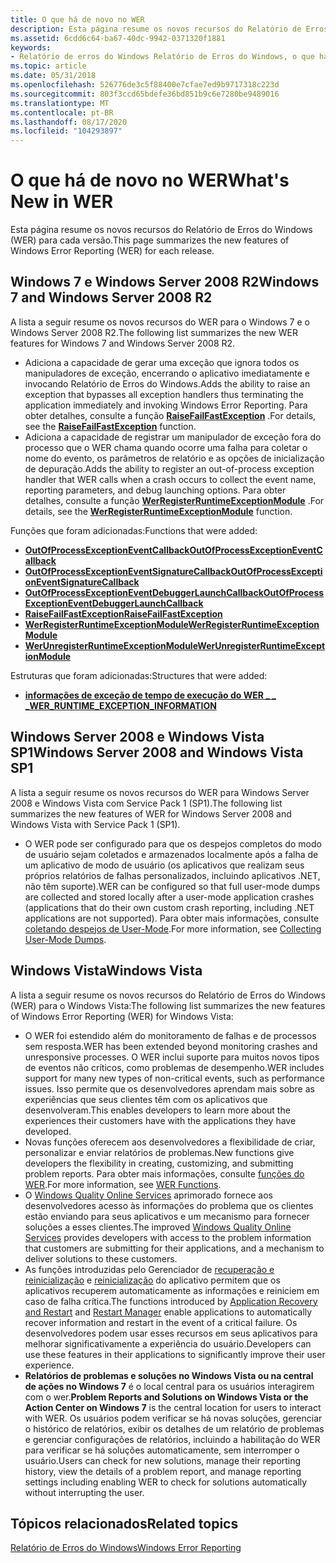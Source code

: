 ```yaml
---
title: O que há de novo no WER
description: Esta página resume os novos recursos do Relatório de Erros do Windows (WER) para cada versão.
ms.assetid: 6cdd6c64-ba67-40dc-9942-0371320f1881
keywords:
- Relatório de erros do Windows Relatório de Erros do Windows, o que há de novo
ms.topic: article
ms.date: 05/31/2018
ms.openlocfilehash: 526776de3c5f88400e7cfae7ed9b9717318c223d
ms.sourcegitcommit: 803f3ccd65bdefe36bd851b9c6e7280be9489016
ms.translationtype: MT
ms.contentlocale: pt-BR
ms.lasthandoff: 08/17/2020
ms.locfileid: "104293897"
---
```

# <a name="whats-new-in-wer"></a><span data-ttu-id="e75e5-104">O que há de novo no WER</span><span class="sxs-lookup"><span data-stu-id="e75e5-104">What's New in WER</span></span>

<span data-ttu-id="e75e5-105">Esta página resume os novos recursos do Relatório de Erros do Windows (WER) para cada versão.</span><span class="sxs-lookup"><span data-stu-id="e75e5-105">This page summarizes the new features of Windows Error Reporting (WER) for each release.</span></span>

## <a name="windows-7-and-windows-server-2008-r2"></a><span data-ttu-id="e75e5-106">Windows 7 e Windows Server 2008 R2</span><span class="sxs-lookup"><span data-stu-id="e75e5-106">Windows 7 and Windows Server 2008 R2</span></span>

<span data-ttu-id="e75e5-107">A lista a seguir resume os novos recursos do WER para o Windows 7 e o Windows Server 2008 R2.</span><span class="sxs-lookup"><span data-stu-id="e75e5-107">The following list summarizes the new WER features for Windows 7 and Windows Server 2008 R2.</span></span>

-   <span data-ttu-id="e75e5-108">Adiciona a capacidade de gerar uma exceção que ignora todos os manipuladores de exceção, encerrando o aplicativo imediatamente e invocando Relatório de Erros do Windows.</span><span class="sxs-lookup"><span data-stu-id="e75e5-108">Adds the ability to raise an exception that bypasses all exception handlers thus terminating the application immediately and invoking Windows Error Reporting.</span></span> <span data-ttu-id="e75e5-109">Para obter detalhes, consulte a função [**RaiseFailFastException**](/previous-versions/dd408166(v=vs.85)) .</span><span class="sxs-lookup"><span data-stu-id="e75e5-109">For details, see the [**RaiseFailFastException**](/previous-versions/dd408166(v=vs.85)) function.</span></span>
-   <span data-ttu-id="e75e5-110">Adiciona a capacidade de registrar um manipulador de exceção fora do processo que o WER chama quando ocorre uma falha para coletar o nome do evento, os parâmetros de relatório e as opções de inicialização de depuração.</span><span class="sxs-lookup"><span data-stu-id="e75e5-110">Adds the ability to register an out-of-process exception handler that WER calls when a crash occurs to collect the event name, reporting parameters, and debug launching options.</span></span> <span data-ttu-id="e75e5-111">Para obter detalhes, consulte a função [**WerRegisterRuntimeExceptionModule**](/windows/desktop/api/Werapi/nf-werapi-werregisterruntimeexceptionmodule) .</span><span class="sxs-lookup"><span data-stu-id="e75e5-111">For details, see the [**WerRegisterRuntimeExceptionModule**](/windows/desktop/api/Werapi/nf-werapi-werregisterruntimeexceptionmodule) function.</span></span>

<span data-ttu-id="e75e5-112">Funções que foram adicionadas:</span><span class="sxs-lookup"><span data-stu-id="e75e5-112">Functions that were added:</span></span>

-   [<span data-ttu-id="e75e5-113">**OutOfProcessExceptionEventCallback**</span><span class="sxs-lookup"><span data-stu-id="e75e5-113">**OutOfProcessExceptionEventCallback**</span></span>](/windows/desktop/api/Werapi/nc-werapi-pfn_wer_runtime_exception_event)
-   [<span data-ttu-id="e75e5-114">**OutOfProcessExceptionEventSignatureCallback**</span><span class="sxs-lookup"><span data-stu-id="e75e5-114">**OutOfProcessExceptionEventSignatureCallback**</span></span>](/windows/desktop/api/Werapi/nc-werapi-pfn_wer_runtime_exception_event_signature)
-   [<span data-ttu-id="e75e5-115">**OutOfProcessExceptionEventDebuggerLaunchCallback**</span><span class="sxs-lookup"><span data-stu-id="e75e5-115">**OutOfProcessExceptionEventDebuggerLaunchCallback**</span></span>](/windows/desktop/api/Werapi/nc-werapi-pfn_wer_runtime_exception_debugger_launch)
-   <span data-ttu-id="e75e5-116">[**RaiseFailFastException**](/previous-versions/dd408166(v=vs.85))</span><span class="sxs-lookup"><span data-stu-id="e75e5-116">[**RaiseFailFastException**](/previous-versions/dd408166(v=vs.85))</span></span>
-   [<span data-ttu-id="e75e5-117">**WerRegisterRuntimeExceptionModule**</span><span class="sxs-lookup"><span data-stu-id="e75e5-117">**WerRegisterRuntimeExceptionModule**</span></span>](/windows/desktop/api/Werapi/nf-werapi-werregisterruntimeexceptionmodule)
-   [<span data-ttu-id="e75e5-118">**WerUnregisterRuntimeExceptionModule**</span><span class="sxs-lookup"><span data-stu-id="e75e5-118">**WerUnregisterRuntimeExceptionModule**</span></span>](/windows/desktop/api/Werapi/nf-werapi-werunregisterruntimeexceptionmodule)

<span data-ttu-id="e75e5-119">Estruturas que foram adicionadas:</span><span class="sxs-lookup"><span data-stu-id="e75e5-119">Structures that were added:</span></span>

-   [<span data-ttu-id="e75e5-120">**informações de exceção de tempo de execução do WER \_ \_ \_**</span><span class="sxs-lookup"><span data-stu-id="e75e5-120">**WER\_RUNTIME\_EXCEPTION\_INFORMATION**</span></span>](/windows/desktop/api/Werapi/ns-werapi-wer_runtime_exception_information)

## <a name="windows-server-2008-and-windows-vista-sp1"></a><span data-ttu-id="e75e5-121">Windows Server 2008 e Windows Vista SP1</span><span class="sxs-lookup"><span data-stu-id="e75e5-121">Windows Server 2008 and Windows Vista SP1</span></span>

<span data-ttu-id="e75e5-122">A lista a seguir resume os novos recursos do WER para Windows Server 2008 e Windows Vista com Service Pack 1 (SP1).</span><span class="sxs-lookup"><span data-stu-id="e75e5-122">The following list summarizes the new features of WER for Windows Server 2008 and Windows Vista with Service Pack 1 (SP1).</span></span>

-   <span data-ttu-id="e75e5-123">O WER pode ser configurado para que os despejos completos do modo de usuário sejam coletados e armazenados localmente após a falha de um aplicativo de modo de usuário (os aplicativos que realizam seus próprios relatórios de falhas personalizados, incluindo aplicativos .NET, não têm suporte).</span><span class="sxs-lookup"><span data-stu-id="e75e5-123">WER can be configured so that full user-mode dumps are collected and stored locally after a user-mode application crashes (applications that do their own custom crash reporting, including .NET applications are not supported).</span></span> <span data-ttu-id="e75e5-124">Para obter mais informações, consulte [coletando despejos de User-Mode](collecting-user-mode-dumps.md).</span><span class="sxs-lookup"><span data-stu-id="e75e5-124">For more information, see [Collecting User-Mode Dumps](collecting-user-mode-dumps.md).</span></span>

## <a name="windows-vista"></a><span data-ttu-id="e75e5-125">Windows Vista</span><span class="sxs-lookup"><span data-stu-id="e75e5-125">Windows Vista</span></span>

<span data-ttu-id="e75e5-126">A lista a seguir resume os novos recursos do Relatório de Erros do Windows (WER) para o Windows Vista:</span><span class="sxs-lookup"><span data-stu-id="e75e5-126">The following list summarizes the new features of Windows Error Reporting (WER) for Windows Vista:</span></span>

-   <span data-ttu-id="e75e5-127">O WER foi estendido além do monitoramento de falhas e de processos sem resposta.</span><span class="sxs-lookup"><span data-stu-id="e75e5-127">WER has been extended beyond monitoring crashes and unresponsive processes.</span></span> <span data-ttu-id="e75e5-128">O WER inclui suporte para muitos novos tipos de eventos não críticos, como problemas de desempenho.</span><span class="sxs-lookup"><span data-stu-id="e75e5-128">WER includes support for many new types of non-critical events, such as performance issues.</span></span> <span data-ttu-id="e75e5-129">Isso permite que os desenvolvedores aprendam mais sobre as experiências que seus clientes têm com os aplicativos que desenvolveram.</span><span class="sxs-lookup"><span data-stu-id="e75e5-129">This enables developers to learn more about the experiences their customers have with the applications they have developed.</span></span>
-   <span data-ttu-id="e75e5-130">Novas funções oferecem aos desenvolvedores a flexibilidade de criar, personalizar e enviar relatórios de problemas.</span><span class="sxs-lookup"><span data-stu-id="e75e5-130">New functions give developers the flexibility in creating, customizing, and submitting problem reports.</span></span> <span data-ttu-id="e75e5-131">Para obter mais informações, consulte [funções do WER](wer-functions.md).</span><span class="sxs-lookup"><span data-stu-id="e75e5-131">For more information, see [WER Functions](wer-functions.md).</span></span>
-   <span data-ttu-id="e75e5-132">O [Windows Quality Online Services](https://www.microsoft.com/?ref=go) aprimorado fornece aos desenvolvedores acesso às informações do problema que os clientes estão enviando para seus aplicativos e um mecanismo para fornecer soluções a esses clientes.</span><span class="sxs-lookup"><span data-stu-id="e75e5-132">The improved [Windows Quality Online Services](https://www.microsoft.com/?ref=go) provides developers with access to the problem information that customers are submitting for their applications, and a mechanism to deliver solutions to these customers.</span></span>
-   <span data-ttu-id="e75e5-133">As funções introduzidas pelo Gerenciador de [recuperação e reinicialização](/windows/desktop/Recovery/application-recovery-and-restart-portal) e [reinicialização](/windows/desktop/RstMgr/restart-manager-portal) do aplicativo permitem que os aplicativos recuperem automaticamente as informações e reiniciem em caso de falha crítica.</span><span class="sxs-lookup"><span data-stu-id="e75e5-133">The functions introduced by [Application Recovery and Restart](/windows/desktop/Recovery/application-recovery-and-restart-portal) and [Restart Manager](/windows/desktop/RstMgr/restart-manager-portal) enable applications to automatically recover information and restart in the event of a critical failure.</span></span> <span data-ttu-id="e75e5-134">Os desenvolvedores podem usar esses recursos em seus aplicativos para melhorar significativamente a experiência do usuário.</span><span class="sxs-lookup"><span data-stu-id="e75e5-134">Developers can use these features in their applications to significantly improve their user experience.</span></span>
-   <span data-ttu-id="e75e5-135">**Relatórios de problemas e soluções no Windows Vista ou na central de ações no Windows 7** é o local central para os usuários interagirem com o wer.</span><span class="sxs-lookup"><span data-stu-id="e75e5-135">**Problem Reports and Solutions on Windows Vista or the Action Center on Windows 7** is the central location for users to interact with WER.</span></span> <span data-ttu-id="e75e5-136">Os usuários podem verificar se há novas soluções, gerenciar o histórico de relatórios, exibir os detalhes de um relatório de problemas e gerenciar configurações de relatórios, incluindo a habilitação do WER para verificar se há soluções automaticamente, sem interromper o usuário.</span><span class="sxs-lookup"><span data-stu-id="e75e5-136">Users can check for new solutions, manage their reporting history, view the details of a problem report, and manage reporting settings including enabling WER to check for solutions automatically without interrupting the user.</span></span>

## <a name="related-topics"></a><span data-ttu-id="e75e5-137">Tópicos relacionados</span><span class="sxs-lookup"><span data-stu-id="e75e5-137">Related topics</span></span>

<dl> <dt>

[<span data-ttu-id="e75e5-138">Relatório de Erros do Windows</span><span class="sxs-lookup"><span data-stu-id="e75e5-138">Windows Error Reporting</span></span>](windows-error-reporting.md)
</dt> </dl>

 

 